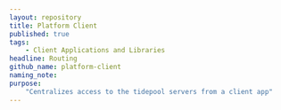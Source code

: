 ```yaml
---
layout: repository
title: Platform Client
published: true
tags: 
    - Client Applications and Libraries
headline: Routing
github_name: platform-client
naming_note: 
purpose:
    "Centralizes access to the tidepool servers from a client app"
---
```

